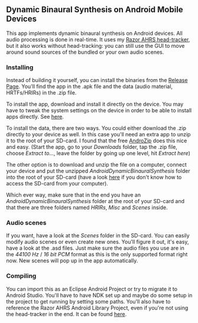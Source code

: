 ## Dynamic Binaural Synthesis on Android Mobile Devices
This app implements dynamic binaural synthesis on Android devices. All audio processing is done in real-time. It uses my [Razor AHRS head-tracker](https://github.com/ptrbrtz/razor-9dof-ahrs), but it also works without head-tracking: you can still use the GUI to move around sound sources of the bundled or your own audio scenes.

### Installing

Instead of building it yourself, you can install the binaries from the [Release Page](https://github.com/ptrbrtz/android-dynamic-binaural-synthesis/releases). You'll find the app in the .apk file and the data (audio material, HRTFs/HRIRs) in the .zip file.

To install the app, download and install it directly on the device. You may have to tweak the system settings on the device in order to be able to install apps directly. See [here](http://developer.android.com/distribute/tools/open-distribution.html).

To install the data, there are two ways. You could either download the .zip directly to your device as well. In this case you'll need an extra app to unzip it to the root of your SD-card. I found that the free [AndroZip](https://play.google.com/store/apps/details?id=com.agilesoftresource&hl=en) does this nice and easy. (Start the app, go to your *Downloads* folder, tap the .zip file, choose *Extract to...*, leave the folder by going up one level, hit *Extract here*)

The other option is to download and unzip the file on a computer, connect your device and put the unzipped *AndroidDynamicBinauralSynthesis* folder into the root of your SD-card (have a look [here](https://support.google.com/nexus/answer/2840804) if you don't know how to access the SD-card from your computer). 

Which ever way, make sure that in the end you have an *AndroidDynamicBinauralSynthesis* folder at the root of your SD-card and that there are three folders named *HRIRs*, *Misc* and *Scenes* inside.

### Audio scenes

If you want, have a look at the *Scenes* folder in the SD-card. You can easily modify audio scenes or even create new ones. You'll figure it out, it's easy, have a look at the .asd files. Just make sure the audio files you use are in the *44100 Hz* / *16 bit PCM* format as this is the only supported format right now. New scenes will pop up in the app automatically.

### Compiling

You can import this as an Eclipse Android Project or try to migrate it to Android Studio. You'll have to have NDK set up and maybe do some setup in the project to get running by setting some paths. You'll also have to reference the Razor AHRS Android Library Project, even if you're not using the head-tracker in the end. It can be found [here](https://github.com/ptrbrtz/razor-9dof-ahrs).
